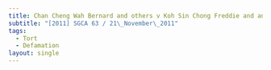 ```yaml
---
title: Chan Cheng Wah Bernard and others v Koh Sin Chong Freddie and another appeal
subtitle: "[2011] SGCA 63 / 21\_November\_2011"
tags:
  - Tort
  - Defamation
layout: single
---
```



